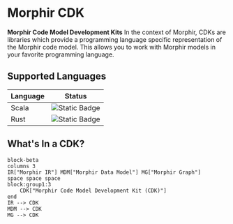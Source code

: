# Morphir CDK

**Morphir Code Model Development Kits** In the context of Morphir, CDKs are libraries which provide a programming language specific representation of the Morphir code model. This allows you to work with Morphir models in your favorite programming language.

## Supported Languages

| Language | Status |
|----------|--------|
| Scala | ![Static Badge](https://img.shields.io/badge/status-incubating-yellow)|
| Rust  | ![Static Badge](https://img.shields.io/badge/status-incubating-yellow)|

## What's In a CDK?

```mermaid
block-beta
columns 3
IR["Morphir IR"] MDM["Morphir Data Model"] MG["Morphir Graph"]
space space space
block:group1:3
    CDK["Morphir Code Model Development Kit (CDK)"]
end
IR --> CDK
MDM --> CDK
MG --> CDK
```
